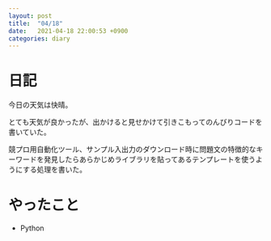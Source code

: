 ```yaml
---
layout: post
title:  "04/18"
date:   2021-04-18 22:00:53 +0900
categories: diary
---
```

# 日記

今日の天気は快晴。

とても天気が良かったが、出かけると見せかけて引きこもってのんびりコードを書いていた。

競プロ用自動化ツール、サンプル入出力のダウンロード時に問題文の特徴的なキーワードを発見したらあらかじめライブラリを貼ってあるテンプレートを使うようにする処理を書いた。

# やったこと

- Python